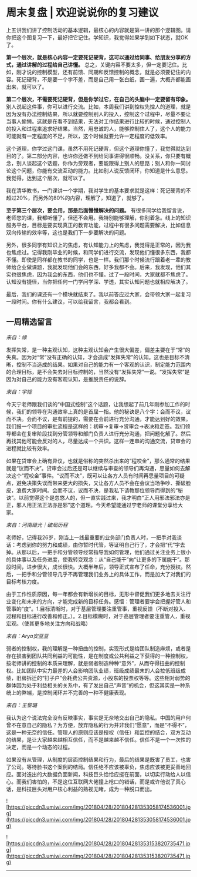 # 周末复盘 | 欢迎说说你的复习建议

上五讲我们讲了控制活动的基本逻辑，最核心的内容就是第一讲的那个逻辑图。请你把这个图复习一下，最好把它记住。学知识，我觉得如果学到如下状态，就OK了。

 **第一个层次，就是核心内容一定要死记硬背，这可以通过给同事、给朋友分享的方式，通过讲解的过程给自己讲懂。** 总之，关键内容不要太多，但一定要记住。比如，刚才说的控制模型，还有前馈、同期和反馈控制的概念，就是必须要记住的内容。死记硬背，不是要一个字不差，而是自己用一张白纸，画一遍，大概齐都能画出来，就可以了。

 **第二个层次，不需要死记硬背，但是你学过它，在自己的头脑中一定要留有印象。** 别人说起这件事，你可以进行交流。比如，本周我们讲到控权先控人的道理，就是因为没有办法控制结果，所以就要控制别人的投入，控制这个过程中，尽量不要让当事人偷懒。这就是在看不到结果，无法对工作结果进行比较的时候，通过控制人的投入和过程来追求好结果。当然，用忠诚的人，能够控制住人了，这个人的能力可能就有一定程度的不足，所以，这个时候就要允许一定程度的低效率。

这个道理，你学过这门课，虽然不用死记硬背，但这个道理你懂了，我觉得就达到目的了。第二部分内容，也许你还做不到给同事讲得很顺畅。没关系，你只要有概念，别人谈起这个话题，你作为旁观者，要能跟得上别人的思路；别人和你一同讨论这个问题，你能有交流互动的能力。比如别人说反馈闭环，你知道是什么意思。我觉得，达到这个层次，就可以了。

我在清华教书，一门课讲一个学期，我对学生的基本要求就是这样：死记硬背的不超过20%，而另外的80%的内容，理解了，知道了，就够了。

 **至于第三个层次，要会用，那是后面慢慢解决的问题。** 有很多同学给我留言说，老师您的课，我都听懂了，但还不会用。我特别能够理解，你别着急。线上的知识服务平台，目标是要实现真正的教育功能，过程中有很多问题需要解决，比如信息双向传输的效率等，这也是我们下一步要解决的问题。

另外，很多同学有知识上的焦虑，有认知能力上的焦虑，我觉得是正常的，因为我也焦虑过。记得我刚毕业的时候，和同学们进行交流，发现他们懂很多东西，我都不懂。即使是同样都在教书的同学，也是一样。我们那个时候流行跟着老一辈的教师给企业做课题，我就发现他们会的东西，好多我都不会。后来，我发现，他们其实也很焦虑，因为我会的东西，他们也不懂。过了一段时间，大家就都不焦虑了。认知没有捷径，当你把任何一门学问学深、学透，其实认知问题也就相应解决了。

最后，我们的课还有一个模块就结束了。我以前答应过大家，会带领大家一起复习一段时间。你有什么建议，可以给我留言，我都会看到。

## 一周精选留言

 *来自：缘*

发挥失常，是一种主观认知，这种主观认知会产生很大偏差，偏差主要在于“常”的失真。因为对“常”没有正确的认知，才会造成“发挥失常”的认知。这也是目标不清晰，控制不当造成的结果。如果对自己的能力有一个客观的认识，制定能力范围内的合理目标，是不会失去对目标控制的，当然没有“发挥失常”一说。“发挥失常”是因为对自己的能力没有客观认知，是推脱责任的说辞。

 *来自：宇焓*

今天宁老师跟我们谈的“中国式控制”这个话题，让我想起了前几年刚参加工作的时候，我们的领导在沟通效率上真的是首屈一指。他的秘诀是八个字：会而不议，议而不决。会而不议，是有前提的，需要在会前进行充分沟通，才能达到好的效果。我们报一个项目的审批流程是这样的：初审→复审→贷审会→表决和走签。我们领导都会在复审阶段找到分管领导和部门负责人进行充分沟通，把问题化解了。然后再找其他可能会反对的人，尽量达成一个共识。这样一连串的沟通交流，贷审会的进程就比较有效率。

如果在贷审会上确有异议，也就是俗称的突然杀出来的“程咬金”，那么通常的结果就是“议而不决”。贷审会过后还是可以继续与审查的领导们再沟通，思量如何去解决这个“程咬金”事件。“议而不决”，既可以让各方人员有时间再思量项目的可疑点，避免决策失误而带来更大的损失，又让各方人员不会在会议当场争吵、撕破脸皮，浪费大家时间。会而不议，议而不决，是我私下请教那位领导而得到的“秘诀”。以前觉得这个是忽悠人的，但一直实践过来，我才明白“正人用邪法邪法亦是正，邪人用正法正法亦是邪”这个道理。今天希望能通过宁老师的课堂分享给大家。

 *来自：河南继光｜破局历程*

老师好，记得我26岁，刚当上一线最重要的业务部门负责人时，一把手对我谈话：考虑到你的努力和成绩，由你暂时代管，等证明自己行了，才会把“代”字去掉。从那以后，一把手和分管领导经常指导我如何管理，他们通过关注业务上很小的具体事以及任务进度，使我转变观念：从“自己能干”向“让更多的下属能干”。那段时间，进步很大，成长很快。大概半年后，领导正式宣布了任命，充分授权。然后，一把手和分管领导几乎不再管理我们业务上的具体工作，而是加大了对我们的目标考核力度。

由于工作性质原因，每一年都会有新增长的目标，无形中督促我们更多地去关注行业变化和未来的方向，才能完成新的目标任务。感悟：管理者要学会把握好管人和管事的“度”。1.目标清晰时，对于基层管理要注重管事，重视反馈（不断对投入、过程和目标进行改善和修正。）。2.目标模糊时，对于高层管理者要注重管人，重视宏观。（使其更多地关注方向和战略）

 *来自：Arya安豆豆*

弱者的控制权，我的理解是一种扭曲的控制，实现形式是给团队制造麻烦，或者是存在损害到团队共同利益的可能性，是在制度或公共利益之下获得的一种控制权，按老师讲的控制的本质来理解，就是弱者制造种种“意外”，从而夺得扭曲的控制权。比如团队中实力最差的人会影响团队业绩，班级成绩最末的人会拉低班级成绩，旧房拆迁的“钉子户”会耗费公共资源，小股东的投票权等等。这些相对弱势的群体因为处于利益相关的关系中，有了发出自己“声音”的机会，但这其实是一种系统上的弊端，是控制闭环并不完善的一种不健康表现。

 *来自：王黎璐*

我认为这个说法完全没有反映事实，事实是无奈地交出自己的隐私。中国的用户何曾不在意自己的隐私？为方便，放弃隐私的行为并非我们“愿意”，而是“不得不”，这是一种无奈的信任。管理人的原则应该是授权（信任）和监控的结合，双方互动的结果，是让大家越来越相互信任，而不是越来越不信任。信任不是一个一次性的决定，而是一个动态的过程。

如果没有从管理，从制度的层面控制结果和行为，最后的结果是既害了员工，也害了公司。等待脸书这个案例的结局。信任绝不应该被辜负，焦虑应该被更妥善地回应。面对迭出的大数据负面新闻，科技巨头恰恰应挺在前面，以切实行动给人以信心。而我们害怕的，不是这位互联网大佬撞上枪口的错话，而是或许他说了真心话，是科技巨头对用户核心利益的熟视无睹，成为一种脱口而出。

![https://piccdn3.umiwi.com/img/201804/28/201804281353058174536001.jpg](https://piccdn3.umiwi.com/img/201804/28/201804281353058174536001.jpg)

![https://piccdn3.umiwi.com/img/201804/28/201804281353153820735471.jpg](https://piccdn3.umiwi.com/img/201804/28/201804281353153820735471.jpg)

---
